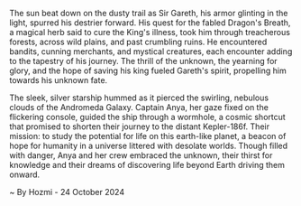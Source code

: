 
The sun beat down on the dusty trail as Sir Gareth, his armor glinting in the light, spurred his destrier forward. His quest for the fabled Dragon's Breath, a magical herb said to cure the King's illness, took him through treacherous forests, across wild plains, and past crumbling ruins. He encountered bandits, cunning merchants, and mystical creatures, each encounter adding to the tapestry of his journey. The thrill of the unknown, the yearning for glory, and the hope of saving his king fueled Gareth's spirit, propelling him towards his unknown fate.

The sleek, silver starship hummed as it pierced the swirling, nebulous clouds of the Andromeda Galaxy. Captain Anya, her gaze fixed on the flickering console, guided the ship through a wormhole, a cosmic shortcut that promised to shorten their journey to the distant Kepler-186f. Their mission: to study the potential for life on this earth-like planet, a beacon of hope for humanity in a universe littered with desolate worlds. Though filled with danger, Anya and her crew embraced the unknown, their thirst for knowledge and their dreams of discovering life beyond Earth driving them onward. 

~ By Hozmi - 24 October 2024
